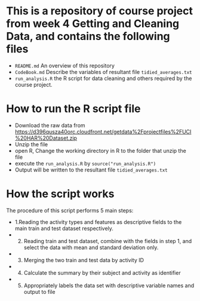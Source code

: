 # This is a repository of course project from week 4 Getting and Cleaning Data, and contains the following files
- `README.md` An overview of this repository
- `CodeBook.md` Describe the variables of resultant file `tidied_averages.txt`
- `run_analysis.R` the R script for data cleaning and others required by the course project.

# How to run the R script file
- Download the raw data from https://d396qusza40orc.cloudfront.net/getdata%2Fprojectfiles%2FUCI%20HAR%20Dataset.zip
- Unzip the file
- open R, Change the working directory in R to the folder that unzip the file
- execute the `run_analysis.R` by `source("run_analysis.R")`
- Output will be written to the resultant file `tidied_averages.txt`

# How the script works
The procedure of this script performs 5 main steps:
- 1.Reading the activity types and features as descriptive fields to the main train and test dataset respectively.
- 2. Reading train and test dataset, combine with the fields in step 1, and select the data with mean and standard deviation only.
- 3. Merging the two train and test data by activity ID
- 4. Calculate the summary by their subject and activity as identifier
- 5. Appropriately labels the data set with descriptive variable names and output to file
